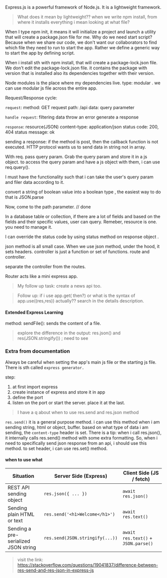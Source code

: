 Express.js is a powerful framework of Node.js. It is a lightweight framework. 
> What does it mean by lightweight??
> when we write npm install, from where it installs everything i mean looking at what file?

When I type npm init, it means it will initialize a project and launch a utility that will create a package.json file for me. 
Why do we need start script? Because when we share our code, we don't want our collaborators to find which file they need to run to start the app. 
Rather we define a generic way to start the app by defining script.

When i install sth with npm install, that will create a package-lock.json file. We don't edit the package-lock.json file. it contains the package with version that is installed also its dependencies together with their version. 

Node modules is the place where my dependencies live.
type: modular . we can use modular js file across the entire app.

Request/Response cycle: 

`request`: 
method: GET
request path: /api
data: query parameter

`handle request`: 
filtering data
throw an error
generate a response

`response`:
resource(JSON)
content-type: application/json
status code: 200, 404
status message: ok

sending a response:
if the method is post, then the callback function is not executed.
HTTP protocol wants us to send data in string not in array. 

With req. pass query param. Grab the query param and store it in a js object. to access the query param and have a js object with them, i can use req.query().

I must have the functionality such that i can take the user's query param and filer data according to it. 

convert a string of boolean value into a boolean type , the easiest way to do that is JSON.parse


Now, come to the path parameter. // done

In a database table or collection, if there are a lot of fields and based on the fields and their specific values, user can query. Remeber, resource is one. you need to manage it.

I can override the status code by using status method on response object . 

json method is all small case. When we use json method, under the hood, it sets headers.
controller is just a function or set of functions. 
route and controller.

separate the controller from the routes. 

Router acts like a mini express app.

> My follow up task: create a news api too.

> Follow up: if i use app.get( then?) or what is the syntax of app.use((res,res)) actually??
> search in the details description.

#### Extended Express Learning
method: sendFile(): sends the content of a file.

> explore the difference in the output: res.json() and res(JSON.stringify())  ; need to see

### Extra from documentation
Always be careful when setting the app's main js file or the starting js file.
There is sth called `express generator.` 

step: 
1. at first import express
2. create instance of express and store it in app
3. define the port
4. listen on the port or start the server. place it at the last. 

> I have a q about when to use res.send and res.json method

`res.send()` it is a general purpose method. i can use this method when i am sending string, html or object, buffer. based on what type of data i am sending, the `content-type` header is set. 
There is a tip: 
when i call res.json(), it internally calls res.send() method with some extra formatting. 
So, when i need to specifically send json response from an api, i should use this method.
to set header, i can use res.set() method. 

#### when to use what

| Situation                            | Server Side (Express)           | Client Side (JS / fetch)            |
| ------------------------------------ | ------------------------------- | ----------------------------------- |
| REST API sending object              | `res.json({ ... })`             | `await res.json()`                  |
| Sending plain HTML or text           | `res.send('<h1>Welcome</h1>')`  | `await res.text()`                  |
| Sending a pre-serialized JSON string | `res.send(JSON.stringify(...))` | `await res.text()` + `JSON.parse()` |

> visit the link: https://stackoverflow.com/questions/19041837/difference-between-res-send-and-res-json-in-express-js 